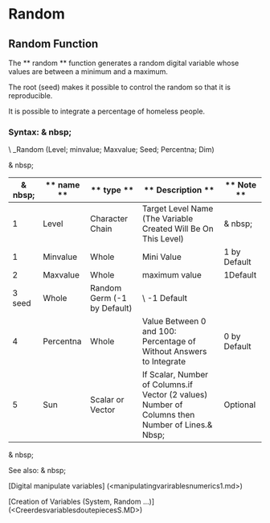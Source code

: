 # Random

## Random Function

The ** random ** function generates a random digital variable whose values ​​are between a minimum and a maximum.

The root (seed) makes it possible to control the random so that it is reproducible.

It is possible to integrate a percentage of homeless people.

### Syntax: & nbsp;

\ _Random (Level; minvalue; Maxvalue; Seed; Percentna; Dim)

& nbsp;

| & nbsp; | ** name ** | ** type ** | ** Description ** | ** Note ** |
| --- | --- | --- | --- | --- |
| &#49; | Level | Character Chain | Target Level Name (The Variable Created Will Be On This Level) | & nbsp; |
| &#49; | Minvalue | Whole | Mini Value | &#49; by Default |
| &#50; | Maxvalue | Whole | maximum value | &#49;Default |
| &#51; seed | Whole | Random Germ (-1 by Default) | \ -1 Default |
| &#52; | Percentna | Whole | Value Between 0 and 100: Percentage of Without Answers to Integrate | &#48; by Default |
| &#53; | Sun | Scalar or Vector | If Scalar, Number of Columns.if Vector (2 values) Number of Columns then Number of Lines.& Nbsp; | Optional |


& nbsp;

See also: & nbsp;

[Digital manipulate variables] (<manipulatingvarirablesnumerics1.md>)

[Creation of Variables (System, Random ...)] (<CreerdesvariablesdoutepiecesS.MD>)